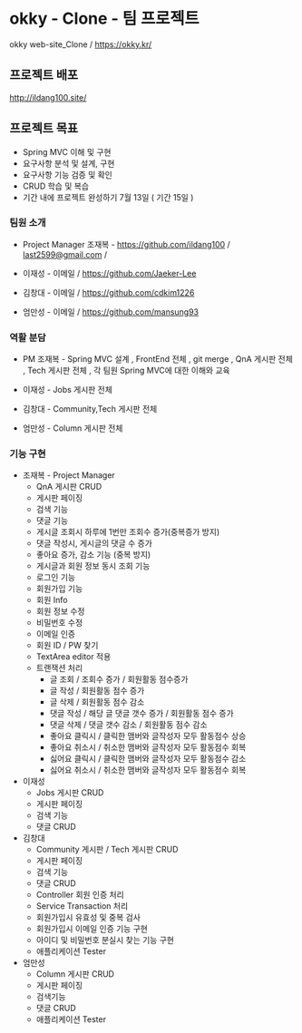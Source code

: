 # okky - Clone - 팀 프로젝트

okky web-site_Clone / <https://okky.kr/>

## 프로젝트 배포
 http://ildang100.site/

## 프로젝트 목표
 * Spring MVC 이해 및 구현
 * 요구사항 분석 및 설계, 구현
 * 요구사항 기능 검증 및 확인
 * CRUD 학습 및 복습
 * 기간 내에 프로젝트 완성하기 7월 13일 ( 기간 15일 )

### 팀원 소개

 * Project Manager 조재복 - <https://github.com/ildang100> / last2599@gmail.com / 

 * 이재성 - 이메일 / <https://github.com/Jaeker-Lee>

 * 김창대 - 이메일 / <https://github.com/cdkim1226>

 * 엄만성 - 이메일 / <https://github.com/mansung93>

### 역활 분담

 * PM 조재복 - Spring MVC 설계 , FrontEnd 전체 , git merge , QnA 게시판 전체 , Tech 게시판  전체 , 각 팀원 Spring MVC에 대한 이해와 교육

 * 이재성 - Jobs 게시판 전체

 * 김창대 - Community,Tech 게시판 전체

 * 엄만성 - Column 게시판 전체


### 기능 구현
 * 조재복 - Project Manager
    * QnA 게시판 CRUD
    * 게시판 페이징
    * 검색 기능
    * 댓글 기능
    * 게시글 조회시 하루에 1번만 조회수 증가(중복증가 방지)
    * 댓글 작성시, 게시글의 댓글 수 증가
    * 좋아요 증가, 감소 기능 (중복 방지)
    * 게시글과 회원 정보 동시 조회 기능
    * 로그인 기능
    * 회원가입 기능
    * 회원 Info
    * 회원 정보 수정
    * 비밀번호 수정
    * 이메일 인증
    * 회원 ID / PW 찾기
    * TextArea editor 적용
    * 트랜잭션 처리 
       * 글 조회 / 조회수 증가 / 회원활동 점수증가
       * 글 작성 / 회원활동 점수 증가
       * 글 삭제 / 회원활동 점수 감소
       * 댓글 작성 / 해당 글 댓글 갯수 증가 / 회원활동 점수 증가
       * 댓글 삭제 / 댓글 갯수 감소 / 회원활동 점수 감소
       * 좋아요 클릭시 / 클릭한 맴버와 글작성자 모두 활동점수 상승
       * 좋아요 취소시 / 취소한 맴버와 글작성자 모두 활동점수 회복
       * 싫어요 클릭시 / 클릭한 맴버와 글작성자 모두 활동점수 감소
       * 싫어요 취소시 / 취소한 맴버와 글작성자 모두 활동점수 회복
 * 이재성
    * Jobs 게시판 CRUD
    * 게시판 페이징
    * 검색 기능
    * 댓글 CRUD
 * 김창대
    * Community 게시판 / Tech 게시판 CRUD
    * 게시판 페이징
    * 검색 기능
    * 댓글 CRUD
    * Controller 회원 인증 처리
    * Service Transaction 처리
    * 회원가입시 유효성 및 중복 검사
    * 회원가입시 이메일 인증 기능 구현
    * 아이디 및 비밀번호 분실시 찾는 기능 구현
    * 애플리케이션 Tester
 * 엄만성
    * Column 게시판 CRUD
    * 게시판 페이징
    * 검색기능
    * 댓글 CRUD
    * 애플리케이션 Tester

       